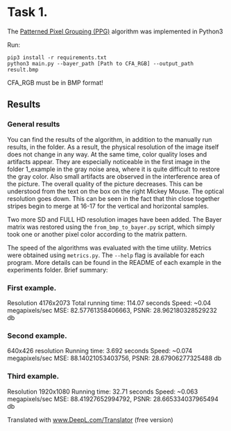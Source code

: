 # Task 1.

The [Patterned Pixel Grouping (PPG)](https://web.archive.org/web/20160923211135/https://sites.google.com/site/chklin/demosaic/) algorithm was implemented in Python3

Run:

```
pip3 install -r requirements.txt
python3 main.py --bayer_path [Path to CFA_RGB] --output_path result.bmp
```

CFA_RGB must be in BMP format!

## Results

### General results

You can find the results of the algorithm, in addition to the manually run results, in the folder.
As a result, the physical resolution of the image itself does not change in any way. 
At the same time, color quality loses and artifacts appear. They are especially noticeable in the first image in the folder 1_example
in the gray noise area, where it is quite difficult to restore the gray color. 
Also small artifacts are observed in the interference area of the picture.
The overall quality of the picture decreases. This can be understood from the text on the box on the right
Mickey Mouse. The optical resolution goes down. This can be seen in the fact that
thin close together stripes begin to merge at 16-17 for the vertical and horizontal
samples.

Two more SD and FULL HD resolution images have been added. The Bayer matrix was restored using the `from_bmp_to_bayer.py` script,
which simply took one or another pixel color according to the matrix pattern.

The speed of the algorithms was evaluated with the time utility. Metrics were obtained using `metrics.py`.
The `--help` flag is available for each program. More details can be found in the README of each example
in the experiments folder. Brief summary:

### First example.

Resolution 4176x2073
Total running time: 114.07 seconds
Speed: ~0.04 megapixels/sec
MSE: 82.57761358406663, PSNR: 28.962180328529232 db

### Second example.

640x426 resolution
Running time: 3.692 seconds
Speed: ~0.074 megapixels/sec
MSE: 88.14021053403756, PSNR: 28.67906277325488 db

### Third example.

Resolution 1920x1080
Running time: 32.71 seconds
Speed: ~0.063 megapixels/sec
MSE: 88.41927652994792, PSNR: 28.665334037965494 db


Translated with www.DeepL.com/Translator (free version)
